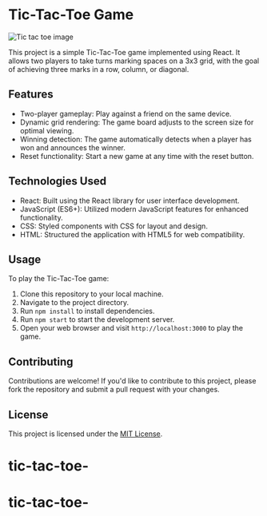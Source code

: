 # Tic-Tac-Toe Game

![Tic tac toe image](https://github.com/jesusoyer/tic-tac-toe-/assets/88277371/bf463828-2475-4ae3-b137-c569947e1c13)



This project is a simple Tic-Tac-Toe game implemented using React. It allows two players to take turns marking spaces on a 3x3 grid, with the goal of achieving three marks in a row, column, or diagonal.

## Features

- Two-player gameplay: Play against a friend on the same device.
- Dynamic grid rendering: The game board adjusts to the screen size for optimal viewing.
- Winning detection: The game automatically detects when a player has won and announces the winner.
- Reset functionality: Start a new game at any time with the reset button.

## Technologies Used

- React: Built using the React library for user interface development.
- JavaScript (ES6+): Utilized modern JavaScript features for enhanced functionality.
- CSS: Styled components with CSS for layout and design.
- HTML: Structured the application with HTML5 for web compatibility.

## Usage

To play the Tic-Tac-Toe game:

1. Clone this repository to your local machine.
2. Navigate to the project directory.
3. Run `npm install` to install dependencies.
4. Run `npm start` to start the development server.
5. Open your web browser and visit `http://localhost:3000` to play the game.

## Contributing

Contributions are welcome! If you'd like to contribute to this project, please fork the repository and submit a pull request with your changes.

## License

This project is licensed under the [MIT License](LICENSE).
# tic-tac-toe-
# tic-tac-toe-
